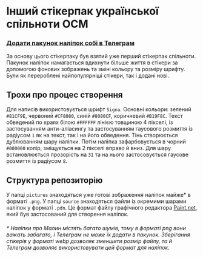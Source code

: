 # Інший стікерпак української спільноти ОСМ

### [Додати пакунок наліпок собі в Телеграм](https://t.me/addstickers/OSMUAremastered)

За основу цього стікерпаку був взятий уже перший стікерпак спільноти. Пакунок наліпок намагається вдихнути більше життя в стікери за допомогою фонових зображень та зміні кольору та розміру шрифту. Були як перероблені найпопулярніші стікери, так і додані нові. 

## Трохи про процес створення
Для написів використовується шрифт `Signa`. Основні кольори: зелений `#81CF9E`, червоний `#CF8080`, синій `#8080CF`, коричневий `#B19F8C`. Текст обведений по краях білою `#FFFFFF` лінією товщиною 4 пікселі, із застосуванням анти-аліасингу та застосуванням гаусового розмиття із радіусом `1` як на текст, так і на його обведення. Тінь створюється дублюванням шару наліпки. Потім наліпка зафарбовується в чорний `#000000` колір, зміщується на 2 пікселі вправо й вниз. Для шару встановлюється прозорість на `31` та на нього застосовується гаусове розмиття із радіусом `8`.

## Структура репозиторію

У папці `pictures` знаходяться уже готові зображення наліпок майже* в форматі `.png`. У папці `source` знаходяться файли із окремими шарами наліпок у форматі `.pdn`. Це формат файлу графічного редактора [Paint.net](https://www.getpaint.net/), який був застосований для створення наліпок.
###### * Наліпки про Малин містять багато шумів, тому в форматі png вони важать забагато, і Телеграм не може їх додати в пакунок. Зберігання стікерів у форматі webp дозволяє зменшити розмір файлу, та й Телеграм дозволяє використовувати цей формат для наліпок.
